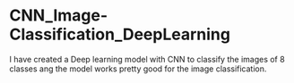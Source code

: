 # CNN_Image-Classification_DeepLearning
I have created a Deep learning model with CNN to classify the images of 8 classes ang the model works pretty good for the image classification.
